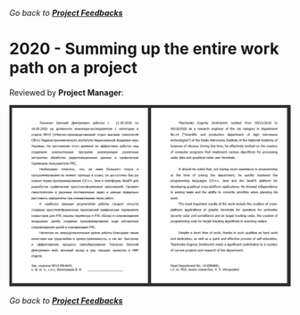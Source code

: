 *Go back to [**Project Feedbacks**](../../../README.md#project-feedbacks)*

# 2020 - Summing up the entire work path on a project

Reviewed by **Project Manager**:

![picture](../../pictures/feedbacks/2020-Sep-RINANU-Quit-Project-Feedback-from-ProjectManager.PNG)

*Go back to [**Project Feedbacks**](../../../README.md#project-feedbacks)*